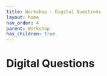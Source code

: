 ```yaml
---
title: Workshop - Digital Questions
layout: home
nav_order: 4
parent: Workshop
has_children: true
---
```


# Digital Questions